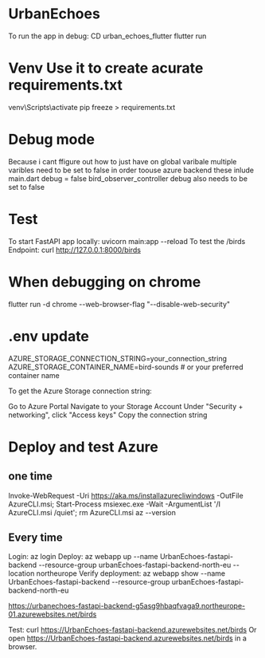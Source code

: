 # UrbanEchoes
To run the app in debug:
    CD urban_echoes_flutter
    flutter run

# Venv Use it to create acurate requirements.txt
venv\Scripts\activate
pip freeze > requirements.txt

# Debug mode
Because i cant ffigure out how to just have on global varibale multiple varibles need to be set to false in order toouse azure backend these inlude
main.dart debug = false
bird_observer_controller debug also needs to be set to false

# Test
To start FastAPI app locally: uvicorn main:app --reload
To test the /birds Endpoint: curl http://127.0.0.1:8000/birds

# When debugging on chrome
flutter run -d chrome --web-browser-flag "--disable-web-security"

# .env update
AZURE_STORAGE_CONNECTION_STRING=your_connection_string
AZURE_STORAGE_CONTAINER_NAME=bird-sounds  # or your preferred container name

To get the Azure Storage connection string:

Go to Azure Portal
Navigate to your Storage Account
Under "Security + networking", click "Access keys"
Copy the connection string


# Deploy and test Azure
## one time
Invoke-WebRequest -Uri https://aka.ms/installazurecliwindows -OutFile AzureCLI.msi; Start-Process msiexec.exe -Wait -ArgumentList '/I AzureCLI.msi /quiet'; rm AzureCLI.msi
az --version

## Every time
Login: az login
Deploy: az webapp up --name UrbanEchoes-fastapi-backend --resource-group urbanEchoes-fastapi-backend-north-eu --location northeurope
Verify deployment: az webapp show --name UrbanEchoes-fastapi-backend --resource-group urbanEchoes-fastapi-backend-north-eu

https://urbanechoes-fastapi-backend-g5asg9hbaqfvaga9.northeurope-01.azurewebsites.net/birds



Test: curl https://UrbanEchoes-fastapi-backend.azurewebsites.net/birds
Or open https://UrbanEchoes-fastapi-backend.azurewebsites.net/birds in a browser.

